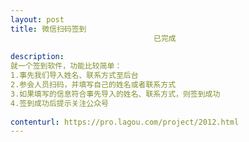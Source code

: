 ```yaml
---                
layout: post       
title: 微信扫码签到
                                已完成
           
description: 
就一个签到软件，功能比较简单：
1.事先我们导入姓名、联系方式至后台
2.参会人员扫码，并填写自己的姓名或者联系方式
3.如果填写的信息符合事先导入的姓名、联系方式，则签到成功
4.签到成功后提示关注公众号
     
contenturl: https://pro.lagou.com/project/2012.html      
---                 
```


